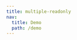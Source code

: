 ```yaml
---
title: multiple-readonly
nav:
  title: Demo
  path: /demo
---
```


<code src="../examples/multiple-readonly.tsx"></code>
